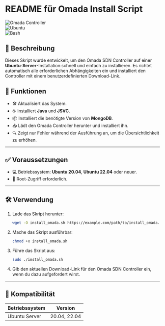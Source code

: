 # README für Omada Install Script

![Omada Controller](https://img.shields.io/badge/Omada-Controller-green?style=for-the-badge)  
![Ubuntu](https://img.shields.io/badge/Ubuntu-Compatible-orange?style=for-the-badge)  
![Bash](https://img.shields.io/badge/Script-Bash-blue?style=for-the-badge)

## 📜 Beschreibung

Dieses Skript wurde entwickelt, um den Omada SDN Controller auf einer **Ubuntu-Server**-Installation schnell und einfach zu installieren. Es richtet automatisch alle erforderlichen Abhängigkeiten ein und installiert den Controller mit einem benutzerdefinierten Download-Link.

## 🚀 Funktionen

- 🛠 Aktualisiert das System.
- ☕ Installiert **Java** und **JSVC**.
- 📦 Installiert die benötigte Version von **MongoDB**.
- 📥 Lädt den Omada Controller herunter und installiert ihn.
- 🔍 Zeigt nur Fehler während der Ausführung an, um die Übersichtlichkeit zu erhöhen.

---

## ✅ Voraussetzungen

- 💻 Betriebssystem: **Ubuntu 20.04**, **Ubuntu 22.04** oder neuer.
- 🔑 Root-Zugriff erforderlich.

---

## 🛠 Verwendung

1. Lade das Skript herunter:
   ```bash
   wget -O install_omada.sh https://example.com/path/to/install_omada.sh](https://raw.githubusercontent.com/Zenutrix/OmadaInstallScript/refs/heads/main/install_omada.sh
   ```

2. Mache das Skript ausführbar:
   ```bash
   chmod +x install_omada.sh
   ```

3. Führe das Skript aus:
   ```bash
   sudo ./install_omada.sh
   ```

4. Gib den aktuellen Download-Link für den Omada SDN Controller ein, wenn du dazu aufgefordert wirst.

---

## 💾 Kompatibilität

| Betriebssystem   | Version        |
|------------------|----------------|
| Ubuntu Server    | 20.04, 22.04   |



